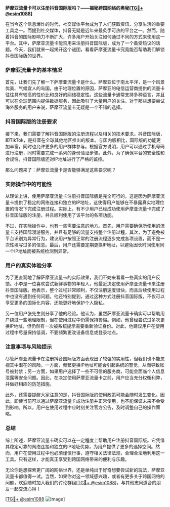 **萨摩亚流量卡可以注册抖音国际版吗？——揭秘跨国网络的奥秘[[TG💪+ @esim1088](https://t.me/s/esim1088)]**

在当今这个信息爆炸的时代，社交媒体平台成为了人们获取资讯、分享生活的重要工具之一。而提到社交媒体，抖音无疑是近年来最炙手可热的平台之一。然而，随着抖音的国际影响力不断扩大，许多用户开始关注如何通过不同的方式来使用这一平台。其中，萨摩亚流量卡能否用来注册抖音国际版，成为了一个备受热议的话题。今天，我们就来一起揭开这个谜团，看看萨摩亚流量卡究竟能否帮助我们解锁抖音国际版的世界。

### 萨摩亚流量卡的基本情况

首先，让我们先了解一下萨摩亚流量卡是什么。萨摩亚位于南太平洋，是一个风景优美、气候宜人的岛国。由于地理位置的原因，萨摩亚的电信运营商提供的流量卡往往具有较高的性价比和良好的网络稳定性。这些流量卡通常支持多种语言，并且可以在全球范围内提供数据服务，因此吸引了大量用户的关注。对于那些想要尝试海外服务的用户来说，萨摩亚流量卡无疑是一个不错的选择。

### 抖音国际版的注册要求

接下来，我们需要了解抖音国际版的注册流程以及相关的技术要求。抖音国际版，即TikTok，是抖音在全球其他地区推出的版本。与国内版相比，国际版的功能更加丰富，同时也允许更多的用户群体参与。根据官方说明，用户可以通过手机号码进行注册，同时需要完成一系列的身份验证步骤。此外，为了确保平台的安全性和合规性，抖音国际版还对IP地址进行了严格的监控。

那么问题来了：萨摩亚流量卡是否能够满足这些要求呢？

### 实际操作中的可能性

从理论上讲，使用萨摩亚流量卡注册抖音国际版是完全可行的。这是因为萨摩亚流量卡提供了稳定的网络连接和独立的IP地址，这使得用户能够在不暴露真实地理位置的情况下完成注册过程。实际上，有不少用户已经成功使用萨摩亚流量卡完成了抖音国际版的注册，并且顺利使用了该平台的各项功能。

不过，在实际操作中，也有一些需要注意的地方。首先，用户需要确保所使用的流量卡支持国际漫游服务，并且有足够的流量支持整个注册过程。其次，为了避免被平台识别为异常行为，建议用户按照正常的注册流程逐步完成各项设置，而不是一次性填写过多的信息。最后，用户还需要定期更换IP地址，以避免因长时间使用同一个IP地址而被系统检测到异常。

### 用户的真实体验分享

为了更直观地了解萨摩亚流量卡的实际效果，我们不妨来看看一些真实的用户反馈。小李是一位喜欢尝试新鲜事物的年轻人，他最近决定使用萨摩亚流量卡来注册抖音国际版。他表示，整个过程非常顺利，不仅注册速度很快，而且后续使用过程中也没有遇到任何问题。他还特别提到，通过这种方式注册抖音国际版，不仅可以享受更多的国际化内容，还能更好地保护个人隐私。

另一位用户张先生则分享了他的经验。他认为，虽然萨摩亚流量卡确实可以帮助用户绕过一些地理限制，但在使用过程中仍需保持警惕。例如，他曾经尝试过多次更换IP地址，但仍然有一次被系统提示需要重新验证身份。对此，他建议用户在使用过程中尽量保持低调，不要频繁更改设备信息或登录地点。

### 注意事项与风险提示

尽管萨摩亚流量卡在注册抖音国际版方面表现出了较强的实用性，但我们也不能忽视其中潜在的风险。一方面，频繁更换IP地址可能会引起系统的警觉，从而导致账号被封禁；另一方面，如果用户选择了一些不可信的服务商，可能会面临个人信息泄露等安全问题。因此，在决定使用萨摩亚流量卡之前，用户应当充分权衡利弊，并做好相应的防范措施。

此外，还需要提醒大家注意的是，抖音国际版的使用政策可能会随时发生变化。因此，即使当前可以通过萨摩亚流量卡成功注册并正常使用，也不能保证未来不会受到影响。所以，用户在使用过程中应时刻关注官方公告，及时调整自己的操作策略。

### 总结

综上所述，萨摩亚流量卡确实可以在一定程度上帮助用户注册抖音国际版。它凭借其稳定可靠的网络连接和独立的IP地址优势，为用户提供了更多的选择空间。然而，用户在使用过程中也必须谨慎行事，遵守相关法律法规，合理合法地利用这一工具。只有这样，才能真正享受到跨国网络带来的便利与乐趣。

无论你是想探索更广阔的网络世界，还是单纯出于好奇想要尝试新的玩法，萨摩亚流量卡都值得一试。当然，如果你对这一领域感兴趣，或者有更多关于跨国网络的问题，欢迎随时加入我们的讨论群组[[TG💪+ @esim1088](https://t.me/s/esim1088)]，与其他志同道合的朋友一起交流心得！

[[TG💪+ @esim1088](https://t.me/s/esim1088) ![Image](https://i.postimg.cc/4NQfJmqS/Snipaste-2025-05-13-00-14-12.png)]